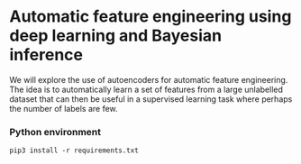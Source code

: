 # Automatic feature engineering using deep learning and Bayesian inference

We will explore the use of autoencoders for automatic feature engineering. The idea is to automatically learn a set of features from a large unlabelled dataset that can then be useful in a supervised learning task where perhaps the number of labels are few.

### Python environment

```
pip3 install -r requirements.txt
```
